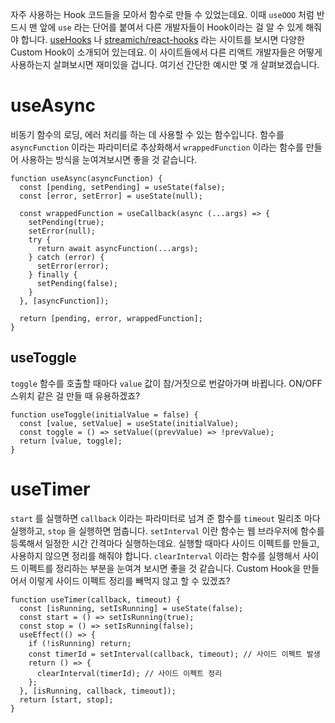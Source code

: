 
자주 사용하는 Hook 코드들을 모아서 함수로 만들 수 있었는데요.
이때 `useOOO` 처럼 반드시 맨 앞에 `use` 라는 단어를 붙여서
다른 개발자들이 Hook이라는 걸 알 수 있게 해줘야 합니다.
[useHooks](https://usehooks.com/) 나 [streamich/react-hooks](https://github.com/streamich/react-use) 라는 사이트를 보시면
다양한 Custom Hook이 소개되어 있는데요.
이 사이트들에서 다른 리액트 개발자들은 어떻게 사용하는지 살펴보시면 재미있을 겁니다.
여기선 간단한 예시만 몇 개 살펴보겠습니다.

# useAsync

비동기 함수의 로딩, 에러 처리를 하는 데 사용할 수 있는 함수입니다.
함수를 `asyncFunction` 이라는 파라미터로 추상화해서
`wrappedFunction` 이라는 함수를 만들어 사용하는 방식을 눈여겨보시면 좋을 것 같습니다.

```JSX
function useAsync(asyncFunction) {
  const [pending, setPending] = useState(false);
  const [error, setError] = useState(null);

  const wrappedFunction = useCallback(async (...args) => {
    setPending(true);
    setError(null);
    try {
      return await asyncFunction(...args);
    } catch (error) {
      setError(error);
    } finally {
      setPending(false);
    }
  }, [asyncFunction]);

  return [pending, error, wrappedFunction];
}
```

## useToggle

`toggle` 함수를 호출할 때마다 `value` 값이 참/거짓으로 번갈아가며 바뀝니다.
ON/OFF 스위치 같은 걸 만들 때 유용하겠죠?

```JSX
function useToggle(initialValue = false) {
  const [value, setValue] = useState(initialValue);
  const toggle = () => setValue((prevValue) => !prevValue);
  return [value, toggle];
}
```

# useTimer

`start` 를 실행하면 `callback` 이라는 파라미터로 넘겨 준 함수를
`timeout` 밀리초 마다 실행하고, `stop` 을 실행하면 멈춥니다.
`setInterval` 이란 함수는 웹 브라우저에 함수를 등록해서
일정한 시간 간격마다 실행하는데요.
실행할 때마다 사이드 이펙트를 만들고, 사용하지 않으면 정리를 해줘야 합니다.
`clearInterval` 이라는 함수를 실행해서
사이드 이펙트를 정리하는 부분을 눈여겨 보시면 좋을 것 같습니다.
Custom Hook을 만들어서 이렇게 사이드 이펙트 정리를 빼먹지 않고 할 수 있겠죠?

```JSX
function useTimer(callback, timeout) {
  const [isRunning, setIsRunning] = useState(false);
  const start = () => setIsRunning(true);
  const stop = () => setIsRunning(false);
  useEffect(() => {
    if (!isRunning) return;
    const timerId = setInterval(callback, timeout); // 사이드 이펙트 발생
    return () => {
      clearInterval(timerId); // 사이드 이펙트 정리
    };
  }, [isRunning, callback, timeout]);
  return [start, stop];
}
```